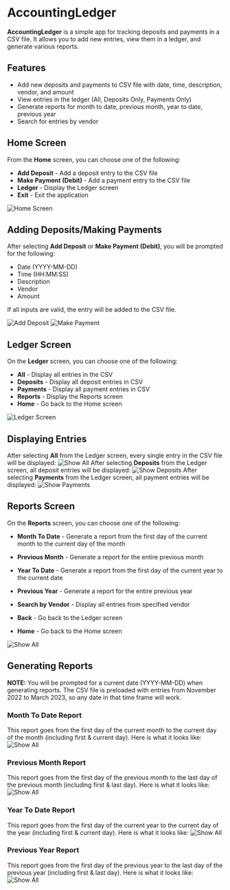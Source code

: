 # AccountingLedger

**AccountingLedger** is a simple app for tracking deposits and payments in a CSV file.
It allows you to add new entries, view them in a ledger, and generate various reports.

## Features
- Add new deposits and payments to CSV file with date, time, description, vendor, and amount
- View entries in the ledger (All, Deposits Only, Payments Only)
- Generate reports for month to date, previous month, year to date, previous year
- Search for entries by vendor

## Home Screen
From the **Home** screen, you can choose one of the following:
- **Add Deposit** - Add a deposit entry to the CSV file
- **Make Payment (Debit)** - Add a payment entry to the CSV file
- **Ledger** - Display the Ledger screen
- **Exit** - Exit the application

![Home Screen](images/homeScreen.png)

## Adding Deposits/Making Payments
After selecting **Add Deposit** or **Make Payment (Debit)**, you will be prompted for the following:
- Date (YYYY-MM-DD)
- Time (HH:MM:SS)
- Description
- Vendor
- Amount

If all inputs are valid, the entry will be added to the CSV file.

![Add Deposit](images/addDeposit.png)
![Make Payment](images/makePayment.png)

## Ledger Screen
On the **Ledger** screen, you can choose one of the following:
- **All** - Display all entries in the CSV
- **Deposits** - Display all deposit entries in CSV
- **Payments** - Display all payment entries in CSV
- **Reports** - Display the Reports screen
- **Home** - Go back to the Home screen

![Ledger Screen](images/ledgerScreen.png)

## Displaying Entries
After selecting **All** from the Ledger screen, every single entry in the CSV file will be displayed:
![Show All](images/showAll.png)
After selecting **Deposits** from the Ledger screen, all deposit entries will be displayed:
![Show Deposits](images/showDeposits.png)
After selecting **Payments** from the Ledger screen, all payment entries will be displayed:
![Show Payments](images/showPayments.png)

## Reports Screen
On the **Reports** screen, you can choose one of the following:
- **Month To Date** - Generate a report from the first day of the current month to the current day of the month


- **Previous Month** - Generate a report for the entire previous month


- **Year To Date** - Generate a report from the first day of the current year to the current date


- **Previous Year** - Generate a report for the entire previous year


- **Search by Vendor** - Display all entries from specified vendor


- **Back** - Go back to the Ledger screen


- **Home** - Go back to the Home screen

![Show All](images/reportsScreen.png)

## Generating Reports
**NOTE:** You will be prompted for a current date (YYYY-MM-DD) when generating reports.
The CSV file is preloaded with entries from November 2022 to March 2023, so any date in that time frame will work.

### Month To Date Report
This report goes from the first day of the current month to the current day of the month (including first & current day).
Here is what it looks like:
![Show All](images/monthToDate.png)

### Previous Month Report
This report goes from the first day of the previous month to the last day of the previous month (including first & last day).
Here is what it looks like:
![Show All](images/prevMonth.png)

### Year To Date Report
This report goes from the first day of the current year to the current day of the year (including first & current day).
Here is what it looks like:
![Show All](images/yearToDate.png)

### Previous Year Report
This report goes from the first day of the previous year to the last day of the previous year (including first & last day).
Here is what it looks like:
![Show All](images/prevYear.png)

